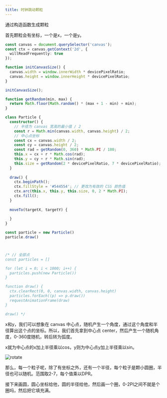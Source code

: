 ```yaml
---
title: 时钟跳动颗粒
---
```


通过构造函数生成颗粒

首先颗粒会有坐标，一个是x，一个是y。

```ts
const canvas = document.querySelector('canvas');
const ctx = canvas.getContext('2d', {
  willReadFrequently: true
});

function initCanvasSize() {
  canvas.width = window.innerWidth * devicePixelRatio;
  canvas.height = window.innerHeight * devicePixelRatio;
}

initCanvasSize();

function getRandom(min, max) {
  return Math.floor(Math.random() * (max + 1 - min) + min);
}

class Particle {
  constructor() {
    // 半径为 canvas 宽高的最小值 / 2
    const r = Math.min(canvas.width, canvas.height) / 2;
    // 中心点坐标
    const cx = canvas.width / 2;
    const cy = canvas.height / 2;
    const rad = getRandom(0, 360) * Math.PI / 180;
    this.x = cx + r * Math.cos(rad);
    this.y = cy + r * Math.sin(rad);
    this.size = getRandom(2 * devicePixelRatio, 7 * devicePixelRatio);
  }
   
  draw() {
    ctx.beginPath();
    ctx.fillStyle = '#544554'; // 更改为有效的 CSS 颜色值
    ctx.arc(this.x, this.y, this.size, 0, 2 * Math.PI);
    ctx.fill();
  }
  
  moveTo(targetX, targetY) {
  
  }
}

const particle = new Particle()
particle.draw()



/* // 全部点
const particles = []

for (let i = 0; i < 1000; i++) {
  particles.push(new Particle())
}

function draw() {
  ctx.clearRect(0, 0, canvas.width, canvas.height)
  particles.forEach((p) => p.draw())
  requestAnimationFrame(draw)
}

draw() */

```

x和y，我们可以想象在 canvas 中心点，随机产生一个角度，通过这个角度和半径算出这个点的坐标。所以，我们首先拿到中心点 center，然后产生一个随机角度，0-360度随机，转后转为弧度。 

x就为中心点的x加上半径乘以cos，y则为中心点y加上半径乘以sin。

![rotate](https://s2.loli.net/2024/08/27/csI84z2lRe3NDGB.png)

那么，每一个粒子呢，除了有坐标之外，还有一个半径，每个粒子是颗小圆圈，半径也可以随机。范围取2-7，每个值乘以DPR。

接下来画圆，圆心坐标给他，圆的半径给他，然后画一个圈，0-2PI之间不就是个圈吗，然后把它填充满。